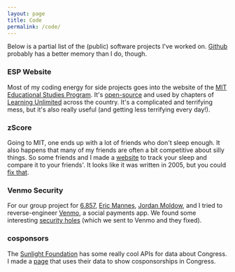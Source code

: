 ```yaml
---
layout: page
title: Code
permalink: /code/
---
```


Below is a partial list of the (public) software projects I've worked on.  [Github](//github.com/benjaminjkraft/) probably has a better memory than I do, though.

### ESP Website

Most of my coding energy for side projects goes into the website of the [MIT Educational Studies Program](//esp.mit.edu).  It's [open-source](//github.com/learning-unlimited/esp-website/) and used by chapters of [Learning Unlimited](//learningu.org) across the country.  It's a complicated and terrifying mess, but it's also really useful (and getting less terrifying every day!).

### zScore

Going to MIT, one ends up with a lot of friends who don't sleep enough.  It also happens that many of my friends are often a bit competitive about silly things.  So some friends and I made a [website](//zscore.mit.edu) to track your sleep and compare it to your friends'.  It looks like it was written in 2005, but you could [fix that](//github.com/sleepers-anonymous/zscore/).

### Venmo Security

For our group project for [6.857](//courses.csail.mit.edu/6.857/), [Eric Mannes](//ericmann.es), [Jordan Moldow](//github.com/jmoldow), and I tried to reverse-engineer [Venmo](//venmo.com), a social payments app.  We found some interesting [security holes](/files/venmo.pdf) (which we sent to Venmo and they fixed).

### cosponsors

The [Sunlight Foundation](//sunlightfoundation.com) has some really cool APIs for data about Congress.  I made a [page](/cosponsors/) that uses their data to show cosponsorships in Congress.
